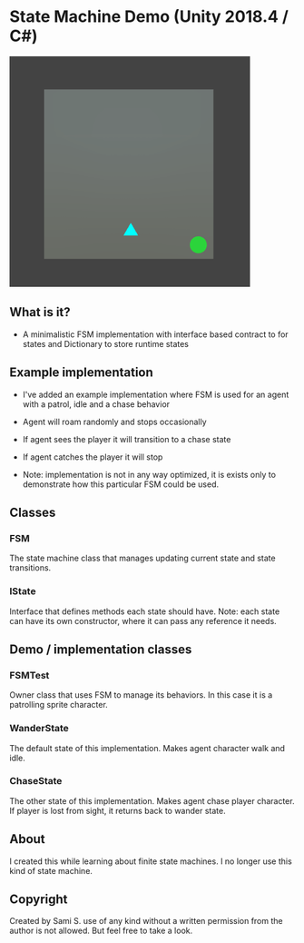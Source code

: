# State Machine Demo (Unity 2018.4 / C#)

![State machine demo](/doc/fsm_patrol.gif)


## What is it?

* A minimalistic FSM implementation with interface based contract to for states and Dictionary to store runtime states 


## Example implementation

* I've added an example implementation where FSM is used for an agent with a patrol, idle and a chase behavior

* Agent will roam randomly and stops occasionally

* If agent sees the player it will transition to a chase state

* If agent catches the player it will stop

* Note: implementation is not in any way optimized, it is exists only to demonstrate how this particular FSM could be used.


## Classes

### FSM
The state machine class that manages updating current state and state transitions.

### IState
Interface that defines methods each state should have. Note: each state can have its own constructor, where it can pass any reference it needs.


## Demo / implementation classes

### FSMTest
Owner class that uses FSM to manage its behaviors. In this case it is a patrolling sprite character.

### WanderState
The default state of this implementation. Makes agent character walk and idle.

### ChaseState
The other state of this implementation. Makes agent chase player character. If player is lost from sight, it returns back to wander state.



## About
I created this while learning about finite state machines. I no longer use this kind of state machine.


## Copyright 
Created by Sami S. use of any kind without a written permission from the author is not allowed. But feel free to take a look.
